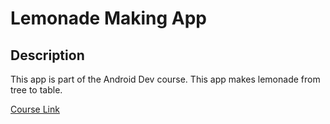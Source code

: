 # Lemonade Making App

## Description

This app is part of the Android Dev course.  This app makes lemonade from tree to table.

[Course Link](https://developer.android.com/courses/pathways/android-basics-compose-unit-2-pathway-2)